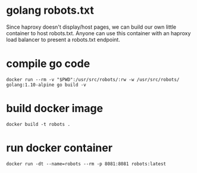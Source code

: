 # golang robots.txt

Since haproxy doesn't display/host pages, we can build our own little container to host robots.txt. Anyone can use this container with an haproxy load balancer to present a robots.txt endpoint.

# compile go code

```none
docker run --rm -v "$PWD":/usr/src/robots/:rw -w /usr/src/robots/ golang:1.10-alpine go build -v
```

# build docker image

```none
docker build -t robots .
```

# run docker container

```none
docker run -dt --name=robots --rm -p 8081:8081 robots:latest
```
